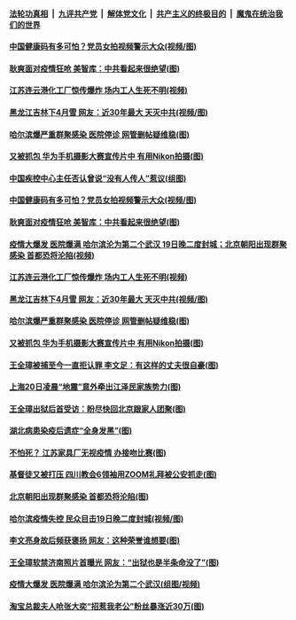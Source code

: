 ####  [法轮功真相](../../../../basic/blob/master/README.md?t=04221231) &nbsp;|&nbsp; [九评共产党](../../../../9ping.md/blob/master/README.md?t=04221231) &nbsp;|&nbsp; [解体党文化](../../../../jtdwh.md/blob/master/README.md?t=04221231)  &nbsp;|&nbsp; [共产主义的终极目的](../../../../gczydzjmd.md/blob/master/README.md?t=04221231) &nbsp;|&nbsp; [魔鬼在统治我们的世界](../../../../mgztzwmdsj.md/blob/master/README.md?t=04221231) 

#### [中国健康码有多可怕？党员女拍视频警示大众(视频/图)](../pages/p1/930624.md?t=04221231) 

#### [耿爽面对疫情狂呛 美智库：中共看起来很绝望(图)](../pages/p1/930633.md?t=04221231) 

#### [江苏连云港化工厂惊传爆炸 场内工人生死不明(视频)](../pages/p1/930627.md?t=04221231) 

#### [黑龙江吉林下4月雪 网友：近30年最大 天灭中共(视频/图)](../pages/p1/930591.md?t=04221231) 

#### [哈尔滨爆严重群聚感染 医院停诊 网管删帖疑维稳(图)](../pages/p1/930587.md?t=04221231) 

#### [又被抓包 华为手机摄影大赛宣传片中 有用Nikon拍摄(图)](../pages/p1/930569.md?t=04221231) 

#### [中国疾控中心主任否认曾说“没有人传人”惹议(组图)](../pages/p1/930638.md?t=04221231) 

#### [中国健康码有多可怕？党员女拍视频警示大众(视频/图)](../pages/p1/930624.md?t=04221231) 

#### [耿爽面对疫情狂呛 美智库：中共看起来很绝望(图)](../pages/p1/930633.md?t=04221231) 

#### [疫情大爆发 医院爆满 哈尔滨沦为第二个武汉 19日晚二度封城；北京朝阳出现群聚感染 首都恐将沦陷(视频)](../pages/p1/930590.md?t=04221231) 

#### [江苏连云港化工厂惊传爆炸 场内工人生死不明(视频)](../pages/p1/930627.md?t=04221231) 

#### [黑龙江吉林下4月雪 网友：近30年最大 天灭中共(视频/图)](../pages/p1/930591.md?t=04221231) 

#### [哈尔滨爆严重群聚感染 医院停诊 网管删帖疑维稳(图)](../pages/p1/930587.md?t=04221231) 

#### [又被抓包 华为手机摄影大赛宣传片中 有用Nikon拍摄(图)](../pages/p1/930569.md?t=04221231) 

#### [王全璋被捕至今一直拒认罪 李文足：有这样的丈夫很自豪(图)](../pages/p1/930541.md?t=04221231) 

#### [上海20日凌晨“地震”意外牵出江泽民家族势力(图)](../pages/p1/930460.md?t=04221231) 

#### [王全璋出狱后首受访：盼尽快回北京跟家人团聚(图)](../pages/p1/930483.md?t=04221231) 

#### [湖北病患染疫后遗症“全身发黑”(图)](../pages/p1/930481.md?t=04221231) 

#### [不怕死？ 江苏家具厂无视疫情 办接吻比赛(图)](../pages/p1/930479.md?t=04221231) 

#### [基督徒又被打压 四川教会6领袖用ZOOM礼拜被公安抓走(图)](../pages/p1/930451.md?t=04221231) 

#### [北京朝阳出现群聚感染 首都恐将沦陷(图)](../pages/p1/930453.md?t=04221231) 

#### [哈尔滨疫情失控 民众目击19日晚二度封城(视频/图)](../pages/p1/930448.md?t=04221231) 

#### [李文亮身故后频获褒扬 网友：这种荣誉谁想要(图)](../pages/p1/930436.md?t=04221231) 

#### [王全璋软禁济南照片首曝光 网友：“出狱也是半条命没了”(图)](../pages/p1/930421.md?t=04221231) 

#### [疫情大爆发 医院爆满 哈尔滨沦为第二个武汉(组图/视频)](../pages/p1/930402.md?t=04221231) 

#### [淘宝总裁夫人呛张大奕“招惹我老公”粉丝暴涨近30万(图)](../pages/p1/930388.md?t=04221231) 

